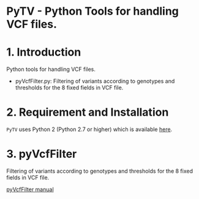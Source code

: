 # PyTV - Python Tools for handling VCF files.

# 1. Introduction

Python tools for handling VCF files.

* pyVcfFilter.py: Filtering of variants according to genotypes and thresholds for the 8 fixed fields in VCF file.
					
# 2. Requirement and Installation

`PyTV` uses Python 2 (Python 2.7 or higher) which is available [here](https://www.python.org/).

# 3. pyVcfFilter

Filtering of variants according to genotypes and thresholds for the 8 fixed fields in VCF file.

[pyVcfFilter manual](https://github.com/felixfan/PyTV/wiki/pyVcfFilter-manual)

